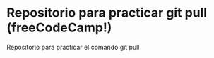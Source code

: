 # Repositorio para practicar git pull (freeCodeCamp!)
Repositorio para practicar el comando git pull
